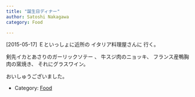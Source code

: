 ```yaml
---
title: "誕生日ディナー"
author: Satoshi Nakagawa
category: Food

---
```


[2015-05-17]  Ｅといっしょに近所の
イタリア料理屋さんに
行く。

 剣先イカとあさりのガーリックソテー
、
牛スジ肉のニョッキ、
フランス産鴨胸肉の窯焼き、
それにグラスワイン。

 おいしゅうございました。

- Category: [Food](/categories.html#Food)

